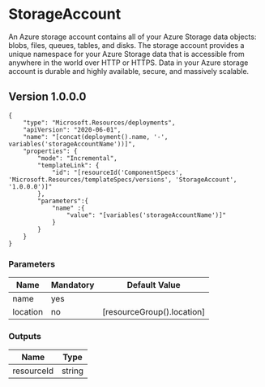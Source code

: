 # StorageAccount

An Azure storage account contains all of your Azure Storage data objects: blobs, files, queues, tables, and disks. The storage account provides a unique namespace for your Azure Storage data that is accessible from anywhere in the world over HTTP or HTTPS. Data in your Azure storage account is durable and highly available, secure, and massively scalable.

## Version 1.0.0.0

```
{
	"type": "Microsoft.Resources/deployments",
	"apiVersion": "2020-06-01",
	"name": "[concat(deployment().name, '-', variables('storageAccountName'))]",
	"properties": {
		"mode": "Incremental",
		"templateLink": {
			"id": "[resourceId('ComponentSpecs', 'Microsoft.Resources/templateSpecs/versions', 'StorageAccount', '1.0.0.0')]"
		},
		"parameters":{
			"name" :{
				"value": "[variables('storageAccountName')]"
			}
		}
	}
}
```

### Parameters

Name | Mandatory | Default Value
------------ | ------------- | -------------
name | yes | 
location | no | [resourceGroup().location]

### Outputs

Name | Type 
------------ | ------------- 
resourceId | string 
